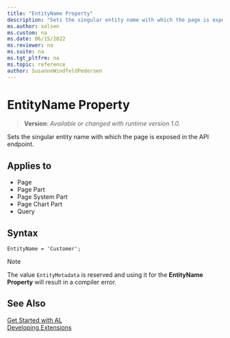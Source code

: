 ```yaml
---
title: "EntityName Property"
description: "Sets the singular entity name with which the page is exposed in the API endpoint."
ms.author: solsen
ms.custom: na
ms.date: 06/15/2022
ms.reviewer: na
ms.suite: na
ms.tgt_pltfrm: na
ms.topic: reference
author: SusanneWindfeldPedersen
---
```

[//]: # (START>DO_NOT_EDIT)
[//]: # (IMPORTANT:Do not edit any of the content between here and the END>DO_NOT_EDIT.)
[//]: # (Any modifications should be made in the .xml files in the ModernDev repo.)
# EntityName Property
> **Version**: _Available or changed with runtime version 1.0._

Sets the singular entity name with which the page is exposed in the API endpoint.

## Applies to
-   Page
-   Page Part
-   Page System Part
-   Page Chart Part
-   Query

[//]: # (IMPORTANT: END>DO_NOT_EDIT)

## Syntax

```AL
EntityName = 'Customer';
```

> [!NOTE]
> The value `EntityMetadata` is reserved and using it for the **EntityName Property** will result in a compiler error.
  
## See Also  
[Get Started with AL](../devenv-get-started.md)  
[Developing Extensions](../devenv-dev-overview.md)  